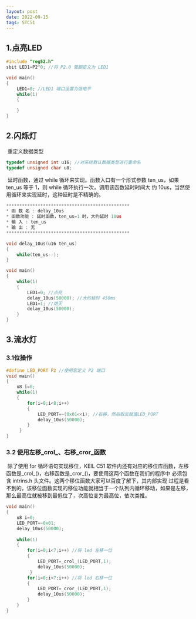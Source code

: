 ```yaml
---
layout: post
date: 2022-09-15
tags: STC51   
---
```


## 1.点亮LED

```c
#include "reg52.h"
sbit LED1=P2^0; //将 P2.0 管脚定义为 LED1  

void main() 
{ 
	LED1=0; //LED1 端口设置为低电平 
	while(1) 
	{
	
	} 
}
```

## 2.闪烁灯

​		重定义数据类型

```c
typedef unsigned int u16; //对系统默认数据类型进行重命名 
typedef unsigned char u8;
```

​		延时函数，通过 while 循环来实现。函数入口有一个形式参数 ten_us，如果 ten_us 等于 1，则 while 循环执行一次，调用该函数延时时间大 约 10us，当然使用循环来实现延时，这种延时是不精确的。

```c
***********************************************
* 函 数 名 : delay_10us 
* 函数功能 : 延时函数，ten_us=1 时，大约延时 10us
* 输 入 : ten_us 
* 输 出 : 无 
***********************************************

void delay_10us(u16 ten_us)
{ 
	while(ten_us--);
}
```

```c
void main()
{ 
	while(1) 
	{ 
		LED1=0; //点亮 
		delay_10us(50000); //大约延时 450ms 
		LED1=1; //熄灭 
		delay_10us(50000); 
	} 
}
```



## 3.流水灯

### 3.1位操作

```c
#define LED_PORT P2 //使用宏定义 P2 端口 
void main()
{ 
	u8 i=0; 
	while(1) 
	{ 
		for(i=0;i<8;i++)
        { 
        	LED_PORT=~(0x01<<i); //右移，然后取反赋值LED_PORT 
        	delay_10us(50000); 
        } 
     } 
}
```

### **3.2** 使用左移_crol_、右移_cror_函数

​		除了使用 for 循环语句实现移位，KEIL C51 软件内还有对应的移位库函数，左移函数是_crol_()，右移函数是_cror_()，要使用这两个函数在我们的程序中 必须包含 intrins.h 头文件。这两个移位函数大家可以百度了解下，其内部实现 过程是看不到的，该移位函数实现的移位功能就相当于一个队列内循环移动，如果是左移，那么最高位就被移到最低位了，次高位变为最高位，依次类推。

```c
void main()
{ 
	u8 i=0; 
	LED_PORT=~0x01; 
	delay_10us(50000); 
	
	while(1) 
	{
    	for(i=0;i<7;i++) //将 led 左移一位 
    	{ 
    		LED_PORT=_crol_(LED_PORT,1); 
    		delay_10us(50000);
         }
    	for(i=0;i<7;i++) //将 led 右移一位 
    	{ 
    		LED_PORT=_cror_(LED_PORT,1); 
    		delay_10us(50000); 
    	} 
    } 
}
```

